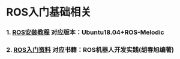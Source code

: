 # ROS入门基础相关

### 1. [ROS安装教程](https://blog.csdn.net/qq_38337524/article/details/108816580)   对应版本：Ubuntu18.04+ROS-Melodic

### 2. [ROS入门资料](https://github.com/guyuehome/ros_21_tutorials)    对应书籍：ROS机器人开发实践(胡春旭编著)

